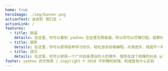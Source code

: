 ```yaml
---
home: true
heroImage: ./img/banner.png
actionText: 皮皮虾 我们走 →
actionLink: /
features:
  - title: 装逼
    details: 在这里，你可以看到 yaohou 在这里无限装逼，所以你可以尽情打脸。就算你懂，没关系，打了脸再说~
  - title: 搞笑
    details: 在这里，你可以获得各种学习欢乐，轻松进击前端编程。点滴进步，成就不一样的你。
  - title: 深沉
    details: 在这里，你可以收获一个广州自身漂泊的人的情怀，感受在这个烦躁的社会 yaohou 如何安身立命。
footer: yaohou 的文档库 | Copyright © 2018 不折腾的前端，和咸鱼有什么区别
---
```

